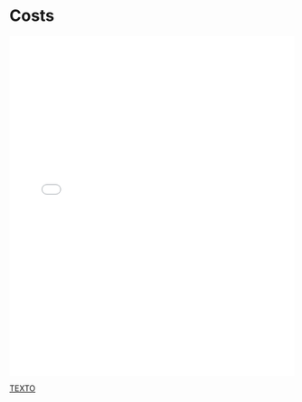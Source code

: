 # Costs

<MDXLayout>
  <embed src="/assets/files/02-Costs-076b8a2600b219abc5b1642aa1976230.pdf" type="application/pdf" width="100%" height="600px" />
</MDXLayout>

[TEXTO](../../../static/PDFs/DP/02-Costs.pdf)